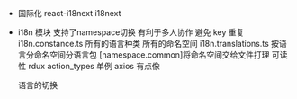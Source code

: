 - 国际化
  react-i18next
  i18next

- i18n 模块
  支持了namespace切换   有利于多人协作 避免 key 重复
  i18n.constance.ts 所有的语言种类 所有的命名空间
  i18n.translations.ts 
    按语言分命名空间分语言包
    [namespace.common]将命名空间交给文件打理  可读性 rdux action_types
  单例 axios 有点像

  语言的切换
